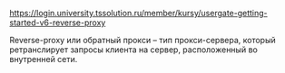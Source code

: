 https://login.university.tssolution.ru/member/kursy/usergate-getting-started-v6-reverse-proxy

Reverse-proxy или обратный прокси – тип прокси-сервера, который ретранслирует запросы клиента на сервер, расположенный во внутренней сети.